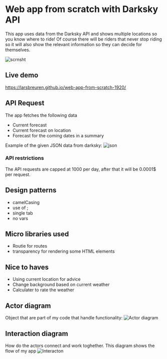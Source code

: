 # Web app from scratch with Darksky API 
This app uses data from the Darksky API and shows multiple locations so you know where to ride! 
Of course there will be riders that never stop riding so it will also show the relevant information so they can decide for themselves.

![scrnsht](https://user-images.githubusercontent.com/43336468/81846206-027fac80-9552-11ea-9330-be22e4377d11.png)

## Live demo 
https://larsbreuren.github.io/web-app-from-scratch-1920/ 


## API Request 
The app fetches the following data 
  * Current forecast
  * Current forecast on location
  * Forecast for the coming dates in a summary
  
  Example of the given JSON data from darksky:
  ![json](https://user-images.githubusercontent.com/43336468/81908891-1ff05d00-95ca-11ea-8fc6-8a04c981965c.png)


### API restrictions 
The API requests are capped at 1000 per day, after that it will be 0.0001$ per request.

## Design patterns 
 * camelCasing
 * use of ;
 * single tab
 * no vars 

## Micro libraries used 
* Routie for routes
* transparency for rendering some HTML elements

## Nice to haves 
* Using current location for advice
* Change background based on current weather
* Calculater to rate the weather

## Actor diagram 
Object that are part of my code that handle functionality:
![Actor diagram](https://user-images.githubusercontent.com/43336468/81849230-89368880-9556-11ea-91f5-43452cd6fac2.jpg)


## Interaction diagram 
How do the actors connect and work toghether. This diagram shows the flow of my app
![Interacton](https://user-images.githubusercontent.com/43336468/81849231-89cf1f00-9556-11ea-8865-0ff66797c31e.jpg)



